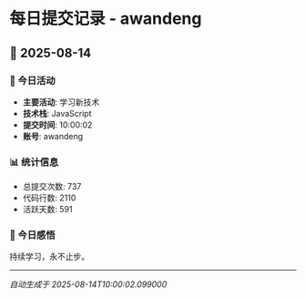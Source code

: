 # 每日提交记录 - awandeng

## 📅 2025-08-14

### 🎯 今日活动
- **主要活动**: 学习新技术
- **技术栈**: JavaScript
- **提交时间**: 10:00:02
- **账号**: awandeng

### 📊 统计信息
- 总提交次数: 737
- 代码行数: 2110
- 活跃天数: 591

### 💭 今日感悟
持续学习，永不止步。

---
*自动生成于 2025-08-14T10:00:02.099000*
